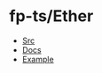 
# fp-ts/Ether

* [Src](https://github.com/gcanti/fp-ts/blob/1.19.5/src/Ether.ts)
* [Docs](https://gcanti.github.io/fp-ts/modules/Ether.ts.html)
* [Example](https://codesandbox.io/s/rtfm-wni04?file=/fp-ts-ether/index.ts)
